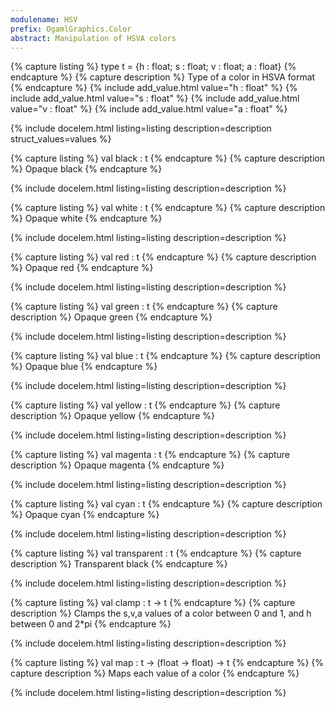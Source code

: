 ```yaml
---
modulename: HSV 
prefix: OgamlGraphics.Color
abstract: Manipulation of HSVA colors
---
```


{% capture listing %}
type t = {h : float; s : float; v : float; a : float}
{% endcapture %}
{% capture description %}
Type of a color in HSVA format
{% endcapture %}
{% include add_value.html value="h : float" %}
{% include add_value.html value="s : float" %}
{% include add_value.html value="v : float" %}
{% include add_value.html value="a : float" %}

{% include docelem.html listing=listing description=description struct_values=values  %}

{% capture listing %}
val black : t
{% endcapture %}
{% capture description %}
Opaque black
{% endcapture %}

{% include docelem.html listing=listing description=description   %}

{% capture listing %}
val white : t
{% endcapture %}
{% capture description %}
Opaque white
{% endcapture %}

{% include docelem.html listing=listing description=description   %}

{% capture listing %}
val red : t
{% endcapture %}
{% capture description %}
Opaque red
{% endcapture %}

{% include docelem.html listing=listing description=description   %}

{% capture listing %}
val green : t
{% endcapture %}
{% capture description %}
Opaque green
{% endcapture %}

{% include docelem.html listing=listing description=description   %}

{% capture listing %}
val blue : t
{% endcapture %}
{% capture description %}
Opaque blue
{% endcapture %}

{% include docelem.html listing=listing description=description   %}

{% capture listing %}
val yellow : t
{% endcapture %}
{% capture description %}
Opaque yellow
{% endcapture %}

{% include docelem.html listing=listing description=description   %}

{% capture listing %}
val magenta : t
{% endcapture %}
{% capture description %}
Opaque magenta
{% endcapture %}

{% include docelem.html listing=listing description=description   %}

{% capture listing %}
val cyan : t
{% endcapture %}
{% capture description %}
Opaque cyan
{% endcapture %}

{% include docelem.html listing=listing description=description   %}

{% capture listing %}
val transparent : t
{% endcapture %}
{% capture description %}
Transparent black
{% endcapture %}

{% include docelem.html listing=listing description=description   %}

{% capture listing %}
val clamp : t -> t
{% endcapture %}
{% capture description %}
Clamps the s,v,a values of a color between 0 and 1,
 and h between 0 and 2*pi
{% endcapture %}

{% include docelem.html listing=listing description=description   %}

{% capture listing %}
val map : t -> (float -> float) -> t
{% endcapture %}
{% capture description %}
Maps each value of a color
{% endcapture %}

{% include docelem.html listing=listing description=description   %}

